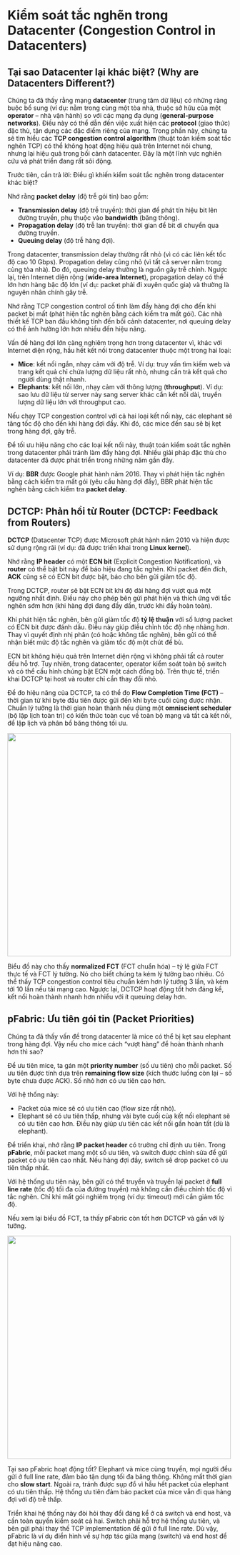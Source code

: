 








# **Kiểm soát tắc nghẽn trong Datacenter** (Congestion Control in Datacenters)

## **Tại sao Datacenter lại khác biệt?** (Why are Datacenters Different?)

Chúng ta đã thấy rằng mạng **datacenter** (trung tâm dữ liệu) có những ràng buộc bổ sung (ví dụ: nằm trong cùng một tòa nhà, thuộc sở hữu của một **operator** – nhà vận hành) so với các mạng đa dụng (**general-purpose networks**). Điều này có thể dẫn đến việc xuất hiện các **protocol** (giao thức) đặc thù, tận dụng các đặc điểm riêng của mạng. Trong phần này, chúng ta sẽ tìm hiểu các **TCP congestion control algorithm** (thuật toán kiểm soát tắc nghẽn TCP) có thể không hoạt động hiệu quả trên Internet nói chung, nhưng lại hiệu quả trong bối cảnh datacenter. Đây là một lĩnh vực nghiên cứu và phát triển đang rất sôi động.

Trước tiên, cần trả lời: Điều gì khiến kiểm soát tắc nghẽn trong datacenter khác biệt?

Nhớ rằng **packet delay** (độ trễ gói tin) bao gồm:  
- **Transmission delay** (độ trễ truyền): thời gian để phát tín hiệu bit lên đường truyền, phụ thuộc vào **bandwidth** (băng thông).  
- **Propagation delay** (độ trễ lan truyền): thời gian để bit di chuyển qua đường truyền.  
- **Queuing delay** (độ trễ hàng đợi).

Trong datacenter, transmission delay thường rất nhỏ (vì có các liên kết tốc độ cao 10 Gbps). Propagation delay cũng nhỏ (vì tất cả server nằm trong cùng tòa nhà). Do đó, queuing delay thường là nguồn gây trễ chính. Ngược lại, trên Internet diện rộng (**wide-area Internet**), propagation delay có thể lớn hơn hàng bậc độ lớn (ví dụ: packet phải đi xuyên quốc gia) và thường là nguyên nhân chính gây trễ.

Nhớ rằng TCP congestion control cố tình làm đầy hàng đợi cho đến khi packet bị mất (phát hiện tắc nghẽn bằng cách kiểm tra mất gói). Các nhà thiết kế TCP ban đầu không tính đến bối cảnh datacenter, nơi queuing delay có thể ảnh hưởng lớn hơn nhiều đến hiệu năng.

Vấn đề hàng đợi lớn càng nghiêm trọng hơn trong datacenter vì, khác với Internet diện rộng, hầu hết kết nối trong datacenter thuộc một trong hai loại:  
- **Mice**: kết nối ngắn, nhạy cảm với độ trễ. Ví dụ: truy vấn tìm kiếm web và trang kết quả chỉ chứa lượng dữ liệu rất nhỏ, nhưng cần trả kết quả cho người dùng thật nhanh.  
- **Elephants**: kết nối lớn, nhạy cảm với thông lượng (**throughput**). Ví dụ: sao lưu dữ liệu từ server này sang server khác cần kết nối dài, truyền lượng dữ liệu lớn với throughput cao.

Nếu chạy TCP congestion control với cả hai loại kết nối này, các elephant sẽ tăng tốc độ cho đến khi hàng đợi đầy. Khi đó, các mice đến sau sẽ bị kẹt trong hàng đợi, gây trễ.

Để tối ưu hiệu năng cho các loại kết nối này, thuật toán kiểm soát tắc nghẽn trong datacenter phải tránh làm đầy hàng đợi. Nhiều giải pháp đặc thù cho datacenter đã được phát triển trong những năm gần đây.

Ví dụ: **BBR** được Google phát hành năm 2016. Thay vì phát hiện tắc nghẽn bằng cách kiểm tra mất gói (yêu cầu hàng đợi đầy), BBR phát hiện tắc nghẽn bằng cách kiểm tra **packet delay**.



## **DCTCP: Phản hồi từ Router** (DCTCP: Feedback from Routers)

**DCTCP** (Datacenter TCP) được Microsoft phát hành năm 2010 và hiện được sử dụng rộng rãi (ví dụ: đã được triển khai trong **Linux kernel**).

Nhớ rằng **IP header** có một **ECN bit** (Explicit Congestion Notification), và **router** có thể bật bit này để báo hiệu đang tắc nghẽn. Khi packet đến đích, **ACK** cũng sẽ có ECN bit được bật, báo cho bên gửi giảm tốc độ.

Trong DCTCP, router sẽ bật ECN bit khi độ dài hàng đợi vượt quá một ngưỡng nhất định. Điều này cho phép bên gửi phát hiện và thích ứng với tắc nghẽn sớm hơn (khi hàng đợi đang đầy dần, trước khi đầy hoàn toàn).

Khi phát hiện tắc nghẽn, bên gửi giảm tốc độ **tỷ lệ thuận** với số lượng packet có ECN bit được đánh dấu. Điều này giúp điều chỉnh tốc độ nhẹ nhàng hơn. Thay vì quyết định nhị phân (có hoặc không tắc nghẽn), bên gửi có thể nhận biết mức độ tắc nghẽn và giảm tốc độ một chút để bù.

ECN bit không hiệu quả trên Internet diện rộng vì không phải tất cả router đều hỗ trợ. Tuy nhiên, trong datacenter, operator kiểm soát toàn bộ switch và có thể cấu hình chúng bật ECN một cách đồng bộ. Trên thực tế, triển khai DCTCP tại host và router chỉ cần thay đổi nhỏ.

Để đo hiệu năng của DCTCP, ta có thể đo **Flow Completion Time (FCT)** – thời gian từ khi byte đầu tiên được gửi đến khi byte cuối cùng được nhận. Chuẩn lý tưởng là thời gian hoàn thành nếu dùng một **omniscient scheduler** (bộ lập lịch toàn tri) có kiến thức toàn cục về toàn bộ mạng và tất cả kết nối, để lập lịch và phân bổ băng thông tối ưu.

<img width="500px" src="../assets/datacenter/6-031-fct-chart1.png">

Biểu đồ này cho thấy **normalized FCT** (FCT chuẩn hóa) – tỷ lệ giữa FCT thực tế và FCT lý tưởng. Nó cho biết chúng ta kém lý tưởng bao nhiêu. Có thể thấy TCP congestion control tiêu chuẩn kém hơn lý tưởng 3 lần, và kém tới 10 lần nếu tải mạng cao. Ngược lại, DCTCP hoạt động tốt hơn đáng kể, kết nối hoàn thành nhanh hơn nhiều với ít queuing delay hơn.



## **pFabric: Ưu tiên gói tin** (Packet Priorities)

Chúng ta đã thấy vấn đề trong datacenter là mice có thể bị kẹt sau elephant trong hàng đợi. Vậy nếu cho mice cách “vượt hàng” để hoàn thành nhanh hơn thì sao?

Để ưu tiên mice, ta gán một **priority number** (số ưu tiên) cho mỗi packet. Số ưu tiên được tính dựa trên **remaining flow size** (kích thước luồng còn lại – số byte chưa được ACK). Số nhỏ hơn có ưu tiên cao hơn.

Với hệ thống này:  
- Packet của mice sẽ có ưu tiên cao (flow size rất nhỏ).  
- Elephant sẽ có ưu tiên thấp, nhưng vài byte cuối của kết nối elephant sẽ có ưu tiên cao hơn. Điều này giúp ưu tiên các kết nối gần hoàn tất (dù là elephant).

Để triển khai, nhớ rằng **IP packet header** có trường chỉ định ưu tiên. Trong **pFabric**, mỗi packet mang một số ưu tiên, và switch được chỉnh sửa để gửi packet có ưu tiên cao nhất. Nếu hàng đợi đầy, switch sẽ drop packet có ưu tiên thấp nhất.

Với hệ thống ưu tiên này, bên gửi có thể truyền và truyền lại packet ở **full line rate** (tốc độ tối đa của đường truyền) mà không cần điều chỉnh tốc độ vì tắc nghẽn. Chỉ khi mất gói nghiêm trọng (ví dụ: timeout) mới cần giảm tốc độ.

Nếu xem lại biểu đồ FCT, ta thấy pFabric còn tốt hơn DCTCP và gần với lý tưởng.

<img width="500px" src="../assets/datacenter/6-032-fct-chart2.png">

Tại sao pFabric hoạt động tốt? Elephant và mice cùng truyền, mọi người đều gửi ở full line rate, đảm bảo tận dụng tối đa băng thông. Không mất thời gian cho **slow start**. Ngoài ra, tránh được sụp đổ vì hầu hết packet của elephant có ưu tiên thấp. Hệ thống ưu tiên đảm bảo packet của mice vẫn đi qua hàng đợi với độ trễ thấp.

Triển khai hệ thống này đòi hỏi thay đổi đáng kể ở cả switch và end host, và cần toàn quyền kiểm soát cả hai. Switch phải hỗ trợ hệ thống ưu tiên, và bên gửi phải thay thế TCP implementation để gửi ở full line rate. Dù vậy, pFabric là ví dụ điển hình về sự hợp tác giữa mạng (switch) và end host để đạt hiệu năng cao.

